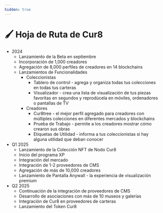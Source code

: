 ```yaml
---
hidden: true
---
```


# 🖌️ Hoja de Ruta de Cur8

* 2024
  * Lanzamiento de la Beta en septiembre
  * Incorporación de 1,000 creadores
  * Agregación de 8,000 perfiles de creadores en 14 blockchains
  * Lanzamientos de Funcionalidades
    * Coleccionistas
      * Tablero de control - agrega y organiza todas tus colecciones en todas tus carteras
      * Visualizador - crea una lista de visualización de tus piezas favoritas en segundos y reprodúcela en móviles, ordenadores o pantallas de TV
    * Creadores
      * Cur8tree - el mejor perfil agregado para creadores con múltiples colecciones en diferentes mercados y blockchains
      * Prueba de Trabajo - permite a los creadores mostrar cómo crearon sus obras
      * Etiquetas de Utilidad - informa a tus coleccionistas si hay alguna utilidad que deban conocer
* Q1 2025
  * Lanzamiento de la Colección NFT de Nodo Cur8
  * Inicio del programa XP
  * Integración del mercado
  * Integración de 1-2 proveedores de CMS
  * Agregación de más de 10,000 creadores
  * Lanzamiento de Pantalla Anywall - la experiencia de visualización premium
* Q2 2025
  * Continuación de la integración de proveedores de CMS
  * Desarrollo de asociaciones con más de 10 museos y galerías
  * Integración de Cur8 en proveedores de carteras
  * Lanzamiento del Token Cur8